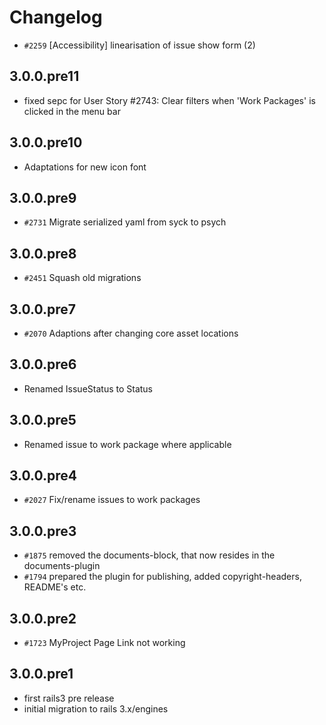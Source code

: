 <!---- copyright
OpenProject is a project management system.
Copyright (C) 2011-2013 the OpenProject Foundation (OPF)

This program is free software; you can redistribute it and/or
modify it under the terms of the GNU General Public License version 3.

This program is distributed in the hope that it will be useful,
but WITHOUT ANY WARRANTY; without even the implied warranty of
MERCHANTABILITY or FITNESS FOR A PARTICULAR PURPOSE.  See the
GNU General Public License for more details.

You should have received a copy of the GNU General Public License
along with this program; if not, write to the Free Software
Foundation, Inc., 51 Franklin Street, Fifth Floor, Boston, MA  02110-1301, USA.

See doc/COPYRIGHT.md for more details.

++-->

# Changelog

* `#2259` [Accessibility] linearisation of issue show form (2)

## 3.0.0.pre11

* fixed sepc for User Story #2743: Clear filters when 'Work Packages' is clicked in the menu bar

## 3.0.0.pre10

* Adaptations for new icon font

## 3.0.0.pre9

* `#2731` Migrate serialized yaml from syck to psych

## 3.0.0.pre8

* `#2451` Squash old migrations

## 3.0.0.pre7

* `#2070` Adaptions after changing core asset locations

## 3.0.0.pre6

* Renamed IssueStatus to Status

## 3.0.0.pre5

* Renamed issue to work package where applicable

## 3.0.0.pre4

* `#2027` Fix/rename issues to work packages

## 3.0.0.pre3

* `#1875` removed the documents-block, that now resides in the documents-plugin
* `#1794` prepared the plugin for publishing, added copyright-headers, README's etc.

## 3.0.0.pre2

* `#1723` MyProject Page Link not working

## 3.0.0.pre1

* first rails3 pre release
* initial migration to rails 3.x/engines

